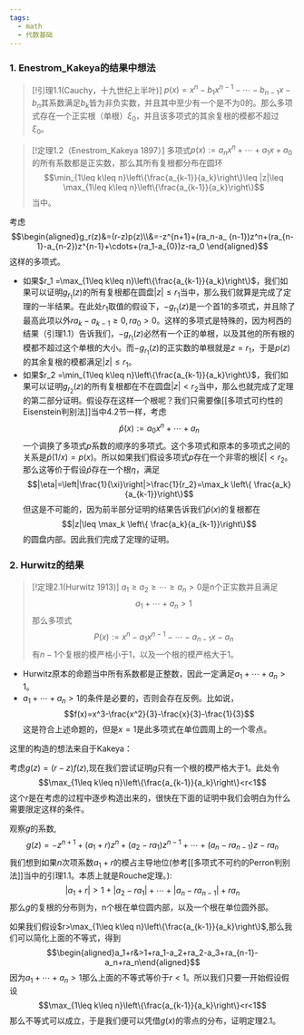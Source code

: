 ```yaml
---
tags:
  - math
  - 代数基础
---
```


### 1. Enestrom_Kakeya的结果中想法

> [!引理1.1(Cauchy，十九世纪上半叶)]
> $p(x)=x^n-b_1x^{n-1}-\cdots-b_{n-1}x-b_n$其系数满足$b_k$皆为非负实数，并且其中至少有一个是不为0的。那么多项式存在一个正实根（单根）$\xi_0$，并且该多项式的其余复根的模都不超过$\xi_0$。

> [!定理1.2（Enestrom_Kakeya 1897）]
> 多项式$p(x):=a_nx^n+\cdots+a_1x+a_0$的所有系数都是正实数，那么其所有复根都分布在圆环$$\min_{1\leq k\leq n}\left\{\frac{a_{k-1}}{a_k}\right\}\leq |z|\leq \max_{1\leq k\leq n}\left\{\frac{a_{k-1}}{a_k}\right\}$$当中。

考虑$$\begin{aligned}g_r(z)&=(r-z)p(z)\\&=-z^{n+1}+(ra_n-a_
{n-1})z^n+(ra_{n-1}-a_{n-2})z^{n-1}+\cdots+(ra_1-a_{0})z-ra_0 \end{aligned}$$这样的多项式。

* 如果$r_1 =\max_{1\leq k\leq n}\left\{\frac{a_{k-1}}{a_k}\right\}$，我们如果可以证明$g_{r_1}(z)$的所有复根都在圆盘$|z|\leq r_1$当中，那么我们就算是完成了定理的一半结果。在此处$r_1$取值的假设下，$-g_{r_1}(z)$是一个首1的多项式，并且除了最高此项以外$ra_k-a_{k-1}\geq 0,ra_0 >0$。这样的多项式是特殊的，因为柯西的结果（引理1.1）告诉我们，$-g_{r_1}(z)$必然有一个正的单根，以及其他的所有根的模都不超过这个单根的大小。而$-g_{r_1}(z)$的正实数的单根就是$z=r_1$，于是$p(z)$的其余复根的模都满足$|z|\leq r_1$。
* 如果$r_2 =\min_{1\leq k\leq n}\left\{\frac{a_{k-1}}{a_k}\right\}$，我们如果可以证明$g_{r_2}(z)$的所有复根都在不在圆盘$|z|< r_2$当中，那么也就完成了定理的第二部分证明。假设存在这样一个根呢？我们只需要像[[多项式可约性的Eisenstein判别法]]当中4.2节一样，考虑$$\widehat{p}(x):=a_0x^n+\cdots+a_n$$一个调换了多项式$p$系数的顺序的多项式。这个多项式和原本的多项式之间的关系是$\widehat{p}(1/x)=p(x)$。所以如果我们假设多项式$p$存在一个非零的根$|\xi|<r_2$。那么这等价于假设$\widehat{p}$存在一个根$\eta$，满足$$|\eta|=\left|\frac{1}{\xi}\right|>\frac{1}{r_2}=\max_k \left\{ \frac{a_k}{a_{k-1}}\right\}$$但这是不可能的，因为前半部分证明的结果告诉我们$\widehat{p}(x)$的复根都在$$|z|\leq \max_k \left\{ \frac{a_k}{a_{k-1}}\right\}$$的圆盘内部。因此我们完成了定理的证明。

### 2. Hurwitz的结果

> [!定理2.1(Hurwitz 1913)]
> $a_1\geq a_2\geq \cdots\geq a_n> 0$是n个正实数并且满足$$a_1+\cdots+a_n>1$$那么多项式$$P(x):=x^n-a_1x^{n-1}-\cdots-a_{n-1}x-a_n$$有$n-1$个复根的模严格小于1，以及一个根的模严格大于1。

* Hurwitz原本的命题当中所有系数都是正整数，因此一定满足$a_1+\cdots+a_n>1$。
* $a_1+\cdots+a_n>1$的条件是必要的，否则会存在反例。比如说，$$f(x)=x^3-\frac{x^2}{3}-\frac{x}{3}-\frac{1}{3}$$这是符合上述命题的，但是$x=1$是此多项式在单位圆周上的一个零点。

这里的构造的想法来自于Kakeya：

考虑$g(z)=(r-z)f(z)$,现在我们尝试证明$g$只有一个根的模严格大于1。此处令$$\max_{1\leq k\leq n}\left\{\frac{a_{k-1}}{a_k}\right\}<r<1$$这个$r$是在考虑的过程中逐步构造出来的，很快在下面的证明中我们会明白为什么需要限定这样的条件。

观察$g$的系数,$$g(z)=-z^{n+1}+(a_1+r)z^n+(a_2-ra_1)z^{n-1}+\cdots+(a_n-ra_{n-1})z-ra_n$$
我们想到如果$n$次项系数$a_1+r$的模占主导地位(参考[[多项式不可约的Perron判别法]]当中的引理1.1。本质上就是Rouche定理。):$$|a_1+r|>1+|a_2-ra_1|+\cdots+|a_n-ra_{n-1}|+ra_n$$那么$g$的复根的分布则为，n个根在单位圆内部，以及一个根在单位圆外部。

如果我们假设$r>\max_{1\leq k\leq n}\left\{\frac{a_{k-1}}{a_k}\right\}$,那么我们可以简化上面的不等式，得到$$\begin{aligned}a_1+r&>1+ra_1-a_2+ra_2-a_3+ra_{n-1}-a_n+ra_n\end{aligned}$$因为$a_1+\cdots+a_n>1$那么上面的不等式等价于$r<1$。所以我们只要一开始假设假设$$\max_{1\leq k\leq n}\left\{\frac{a_{k-1}}{a_k}\right\}<r<1$$那么不等式可以成立，于是我们便可以凭借$g(x)$的零点的分布，证明定理2.1。


